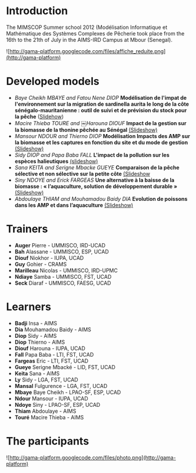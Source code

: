 # Introduction

The MIMSCOP Summer school 2012 (Modélisation Informatique et Mathématique des Systèmes Complexes de Pêcherie took place from the 16th to the 21th of July in the AIMS-IRD Campus at Mbour (Senegal).

![http://gama-platform.googlecode.com/files/affiche_reduite.png](http://gama-platform)

# Developed models

  * _Baye Cheikh MBAYE and Fatou Nene DIOP_ **Modélisation de l'impat de l'environnement sur la migration de sardinella aurita le long de la côte sénégalo-mauritanienne : outil de suivi et de prévision du stock pour la pêche** ([Slidehow](http://gama-platform))
  * _Macire Thieba TOURE and ￼Harouna DIOUF_ **Impact de la gestion sur la biomasse de la thonine pêchée au Sénégal** [(Slideshow)](http://gama-platform)
  * _Mansour NDOUR and Thierno DIOP_ **Modélisation Impacts des AMP sur la biomasse et les captures en fonction du site et du mode de gestion** [(Slideshow)](http://gama-platform)
  * _Sidy DIOP and Papa Baba FALL_ **L'impact de la pollution sur les espèces halieutiques** [(slideshow)](http://gama-platform)
  * _Sana KEITA and  Serigne Mbacke GUEYE_ **Comparaison de la pêche sélective et non sélective sur la petite côte** [(Slideshow](http://gama-platform)
  * _Siny NDOYE and Erick FARGEAS_  **Une alternative à la baisse de la biomasse : « l’aquaculture, solution de développement durable »** [(Slideshow)](http://gama-platform)
  * _Abdoulaye THIAM and Mouhamadou Baidy DIA_ **Evolution de poissons dans les AMP et dans l’aquaculture** [(Slideshow)](http://gama-platform)

# Trainers

  * **Auger** Pierre - UMMISCO, IRD-UCAD
  * **Bah** Alassane - UMMISCO, ESP, UCAD
  * **Diouf** Niokhor - IUPA, UCAD
  * **Guy** Gohier - CRAMS
  * **Marilleau** Nicolas - UMMISCO, IRD-UPMC
  * **Ndiaye**	 Samba - UMMISCO, FST, UCAD
  * **Seck** Diaraf - UMMISCO, FAESG, UCAD


# Learners

  * **Badji** Insa - AIMS
  * **Dia** Mouhamadou Baidy - AIMS
  * **Diop** Sidy -  AIMS
  * **Diop** Thierno - 	AIMS
  * **Diouf** Harouna - IUPA, UCAD
  * **Fall** Papa Baba - LTI, FST, UCAD
  * **Fargeas** Eric - LTI, FST, UCAD
  * **Gueye** Serigne Mbacké - LID, FST, UCAD
  * **Keita** Sana - AIMS
  * **Ly** Sidy - LGA, FST, UCAD
  * **Mansal** Fulgurence - LGA, FST, UCAD
  * **Mbaye** Baye Cheikh - LPAO-SF, ESP, UCAD
  * **Ndour** Mansour - IUPA, UCAD
  * **Ndoye** Siny - LPAO-SF, ESP, UCAD
  * **Thiam** Abdoulaye - AIMS
  * **Touré** Macire Thieba - AIMS

# The participants

![http://gama-platform.googlecode.com/files/photo.png](http://gama-platform)